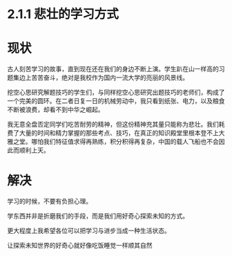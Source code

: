 # 2.1.1 悲壮的学习方式

# 现状

古人刻苦学习的故事，直到现在还在我们的身边不断上演。学生趴在山一样高的习题集边上苦苦奋斗，绝对是我校作为国内一流大学的亮丽的风景线。

挖空心思研究解题技巧的学生们，与同样挖空心思研究出题技巧的老师们，构成了一个完美的圆环。在二者日复一日的机械劳动中，我只看到纸张、电力，以及粮食不断被浪费，却看不到中华之崛起。

我无意全盘否定同学们吃苦耐劳的精神，但这份精神充其量只能称为悲壮。我们耗费了大量的时间和精力掌握的那些考点、技巧，在真正的知识殿堂里根本登不上大雅之堂。哪怕我们特征值求得再熟练，积分积得再复杂，中国的载人飞船也不会因此而顺利上天。

# 解决

学习的时候，不要有负担心理。

学东西并非是折磨我们的手段，而是我们用好奇心探索未知的方式。

更大程度上我希望各位可以把学习与进步当成一种生活状态。

让探索未知世界的好奇心就好像吃饭睡觉一样顺其自然
